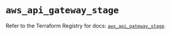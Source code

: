 # `aws_api_gateway_stage`

Refer to the Terraform Registry for docs: [`aws_api_gateway_stage`](https://registry.terraform.io/providers/hashicorp/aws/6.0.0/docs/resources/api_gateway_stage).

